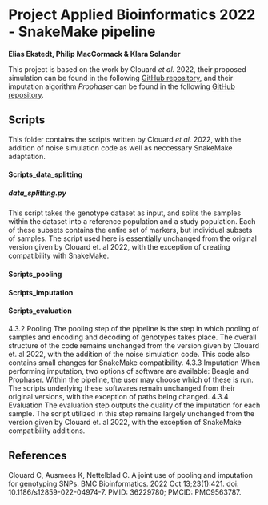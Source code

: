 # Project Applied Bioinformatics 2022 - SnakeMake pipeline
**Elias Ekstedt, Philip MacCormack & Klara Solander**

This project is based on the work by Clouard *et al.* 2022, their proposed simulation can be found in the following [GitHub repository](https://github.com/camcl/genotypooler), and their imputation algorithm *Prophaser* can be found in the following [GitHub repository](https://github.com/kausmees/prophaser).

## Scripts
This folder contains the scripts written by Clouard *et al.* 2022, with the addition of noise simulation code as well as neccessary SnakeMake adaptation. 

#### Scripts_data_splitting

##### data_splitting.py
This script takes the genotype dataset as input, and splits the samples within the dataset into a reference population and a study population. Each of these subsets contains the entire set of markers, but individual subsets of samples. The script used here is essentially unchanged from the original version given by Clouard et. al 2022, with the exception of creating compatibility with SnakeMake.

#### Scripts_pooling

#### Scripts_imputation

#### Scripts_evaluation


4.3.2 Pooling
The pooling step of the pipeline is the step in which pooling of samples and encoding and decoding of genotypes takes place. The overall structure of the code remains unchanged from the version given by Clouard et. al 2022, with the addition of the noise simulation code. This code also contains small changes for SnakeMake compatibility. 
4.3.3 Imputation
When performing imputation, two options of software are available: Beagle and Prophaser. Within the pipeline, the user may choose which of these is run. The scripts underlying these softwares remain unchanged from their original versions, with the exception of paths being changed. 
4.3.4 Evaluation 
The evaluation step outputs the quality of the imputation for each sample. The script utilized in this step remains largely unchanged from the version given by Clouard et. al 2022, with the exception of SnakeMake compatibility additions. 

## References 
Clouard C, Ausmees K, Nettelblad C. A joint use of pooling and imputation for genotyping SNPs. BMC Bioinformatics. 2022 Oct 13;23(1):421. doi: 10.1186/s12859-022-04974-7. PMID: 36229780; PMCID: PMC9563787.
